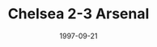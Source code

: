 ---
layout: post
title: Chelsea 2-3 Arsenal
date: 1997-09-21
categories: premier-league
video: AznDwOhJ8cw
summary: "A Nigel Winterburn stunner gave Arsenal the three points against Chelsea"
excerpt: "A Nigel Winterburn stunner gave Arsenal the three points against Chelsea"
title: Chelsea 2-3 Arsenal
---